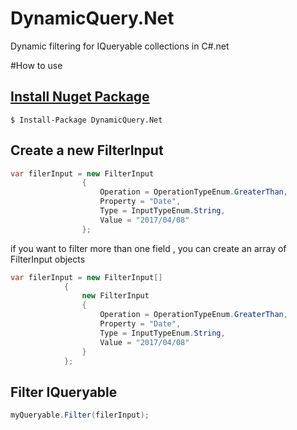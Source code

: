 # DynamicQuery.Net
Dynamic filtering for IQueryable collections in C#.net

#How to use

## [Install Nuget Package](https://www.nuget.org/packages/DynamicQuery.Net)
```
$ Install-Package DynamicQuery.Net
```
## Create a new FilterInput
```cs
var filerInput = new FilterInput
                {
                    Operation = OperationTypeEnum.GreaterThan,
                    Property = "Date",
                    Type = InputTypeEnum.String,
                    Value = "2017/04/08"
                };
```
if you want to filter more than one field , you can create an array of FilterInput objects
```cs
var filerInput = new FilterInput[]
            {
                new FilterInput
                {
                    Operation = OperationTypeEnum.GreaterThan,
                    Property = "Date",
                    Type = InputTypeEnum.String,
                    Value = "2017/04/08"
                }
            };
```
## Filter IQueryable

```cs
myQueryable.Filter(filerInput);
```

